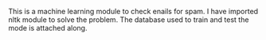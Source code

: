 This is a machine learning module to check enails for spam. I have imported nltk module to solve the problem. The database used to train and test the mode is attached along.
